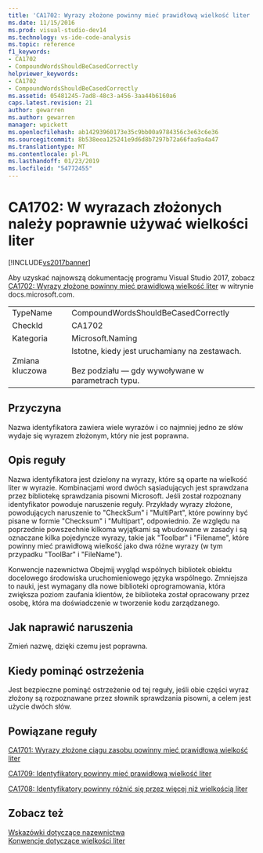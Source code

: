 ```yaml
---
title: 'CA1702: Wyrazy złożone powinny mieć prawidłową wielkość liter | Dokumentacja firmy Microsoft'
ms.date: 11/15/2016
ms.prod: visual-studio-dev14
ms.technology: vs-ide-code-analysis
ms.topic: reference
f1_keywords:
- CA1702
- CompoundWordsShouldBeCasedCorrectly
helpviewer_keywords:
- CA1702
- CompoundWordsShouldBeCasedCorrectly
ms.assetid: 05481245-7ad8-48c3-a456-3aa44b6160a6
caps.latest.revision: 21
author: gewarren
ms.author: gewarren
manager: wpickett
ms.openlocfilehash: ab14293960173e35c9bb00a9784356c3e63c6e36
ms.sourcegitcommit: 8b538eea125241e9d6d8b7297b72a66faa9a4a47
ms.translationtype: MT
ms.contentlocale: pl-PL
ms.lasthandoff: 01/23/2019
ms.locfileid: "54772455"
---
```

# <a name="ca1702-compound-words-should-be-cased-correctly"></a>CA1702: W wyrazach złożonych należy poprawnie używać wielkości liter
[!INCLUDE[vs2017banner](../includes/vs2017banner.md)]

Aby uzyskać najnowszą dokumentację programu Visual Studio 2017, zobacz [CA1702: Wyrazy złożone powinny mieć prawidłową wielkość liter](https://docs.microsoft.com/visualstudio/code-quality/ca1702-compound-words-should-be-cased-correctly) w witrynie docs.microsoft.com.  
  
|||  
|-|-|  
|TypeName|CompoundWordsShouldBeCasedCorrectly|  
|CheckId|CA1702|  
|Kategoria|Microsoft.Naming|  
|Zmiana kluczowa|Istotne, kiedy jest uruchamiany na zestawach.<br /><br /> Bez podziału — gdy wywoływane w parametrach typu.|  
  
## <a name="cause"></a>Przyczyna  
 Nazwa identyfikatora zawiera wiele wyrazów i co najmniej jedno ze słów wydaje się wyrazem złożonym, który nie jest poprawna.  
  
## <a name="rule-description"></a>Opis reguły  
 Nazwa identyfikatora jest dzielony na wyrazy, które są oparte na wielkość liter w wyrazie. Kombinacjami word dwóch sąsiadujących jest sprawdzana przez bibliotekę sprawdzania pisowni Microsoft. Jeśli został rozpoznany identyfikator powoduje naruszenie reguły. Przykłady wyrazy złożone, powodujących naruszenie to "CheckSum" i "MultiPart", które powinny być pisane w formie "Checksum" i "Multipart", odpowiednio. Ze względu na poprzednie powszechnie kilkoma wyjątkami są wbudowane w zasady i są oznaczane kilka pojedyncze wyrazy, takie jak "Toolbar" i "Filename", które powinny mieć prawidłową wielkość jako dwa różne wyrazy (w tym przypadku "ToolBar" i "FileName").  
  
 Konwencje nazewnictwa Obejmij wygląd wspólnych bibliotek obiektu docelowego środowiska uruchomieniowego języka wspólnego. Zmniejsza to nauki, jest wymagany dla nowe biblioteki oprogramowania, która zwiększa poziom zaufania klientów, że biblioteka został opracowany przez osobę, która ma doświadczenie w tworzenie kodu zarządzanego.  
  
## <a name="how-to-fix-violations"></a>Jak naprawić naruszenia  
 Zmień nazwę, dzięki czemu jest poprawna.  
  
## <a name="when-to-suppress-warnings"></a>Kiedy pominąć ostrzeżenia  
 Jest bezpieczne pominąć ostrzeżenie od tej reguły, jeśli obie części wyraz złożony są rozpoznawane przez słownik sprawdzania pisowni, a celem jest użycie dwóch słów.  
  
## <a name="related-rules"></a>Powiązane reguły  
 [CA1701: Wyrazy złożone ciągu zasobu powinny mieć prawidłową wielkość liter](../code-quality/ca1701-resource-string-compound-words-should-be-cased-correctly.md)  
  
 [CA1709: Identyfikatory powinny mieć prawidłową wielkość liter](../code-quality/ca1709-identifiers-should-be-cased-correctly.md)  
  
 [CA1708: Identyfikatory powinny różnić się przez więcej niż wielkością liter](../code-quality/ca1708-identifiers-should-differ-by-more-than-case.md)  
  
## <a name="see-also"></a>Zobacz też  
 [Wskazówki dotyczące nazewnictwa](http://msdn.microsoft.com/library/fc076d66-9b5f-42d3-aa65-61d970c794a3)   
 [Konwencje dotyczące wielkości liter](http://msdn.microsoft.com/library/4c4ea526-9203-486f-b72d-29d61c5b3c6d)
